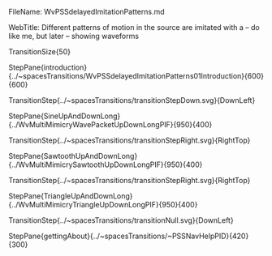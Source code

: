 FileName: WvPSSdelayedImitationPatterns.md

WebTitle: Different patterns of motion in the source are imitated with a – do like me, but later – showing waveforms

TransitionSize{50}

StepPane{introduction}{../~spacesTransitions/WvPSSdelayedImitationPatterns01Introduction}{600}{600}

TransitionStep{../~spacesTransitions/transitionStepDown.svg}{DownLeft}

StepPane{SineUpAndDownLong}{../WvMultiMimicryWavePacketUpDownLongPIF}{950}{400}

TransitionStep{../~spacesTransitions/transitionStepRight.svg}{RightTop}

StepPane{SawtoothUpAndDownLong}{../WvMultiMimicrySawtoothUpDownLongPIF}{950}{400}

TransitionStep{../~spacesTransitions/transitionStepRight.svg}{RightTop}

StepPane{TriangleUpAndDownLong}{../WvMultiMimicryTriangleUpDownLongPIF}{950}{400}

TransitionStep{../~spacesTransitions/transitionNull.svg}{DownLeft}

StepPane{gettingAbout}{../~spacesTransitions/~PSSNavHelpPID}{420}{300}

